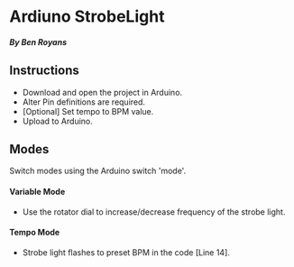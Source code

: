 # Ardiuno StrobeLight
##### By Ben Royans

## Instructions
* Download and open the project in Arduino.
* Alter Pin definitions are required.
* [Optional] Set tempo to BPM value.
* Upload to Arduino.

## Modes
Switch modes using the Arduino switch 'mode'.
#### Variable Mode
  * Use the rotator dial to increase/decrease frequency of the strobe light.
#### Tempo Mode
  * Strobe light flashes to preset BPM in the code [Line 14].
